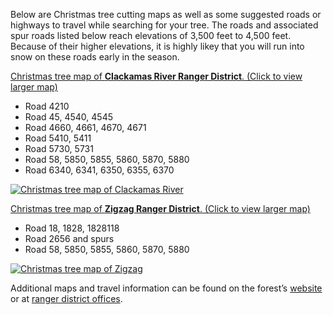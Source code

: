 Below are Christmas tree cutting maps as well as some suggested roads or highways to travel while searching for your tree. The roads and associated spur roads listed below reach elevations of 3,500 feet to 4,500 feet. Because of their higher
elevations, it is highly likey that you will run into snow on these roads early in the season.

[Christmas tree map of **Clackamas River Ranger District**. (Click to view larger map)](/assets/img/clackamas-map.png)

*   Road 4210
*   Road 45, 4540, 4545
*   Road 4660, 4661, 4670, 4671
*   Road 5410, 5411
*   Road 5730, 5731
*   Road 58, 5850, 5855, 5860, 5870, 5880
*   Road 6340, 6341, 6350, 6355, 6370

[![Christmas tree map of Clackamas River](/assets/img/clackamas-map-thumb.png)](/assets/img/clackamas-map.png)

[Christmas tree map of **Zigzag Ranger District**. (Click to view larger map)](/assets/img/zigzag-map.png)

*   Road 18, 1828, 1828118
*   Road 2656 and spurs
*   Road 58, 5850, 5855, 5860, 5870, 5880

[![Christmas tree map of Zigzag](/assets/img/zigzag-map-thumb.png)](/assets/img/zigzag-map.png)

Additional maps and travel information can be found on the forest’s [website](https://www.fs.usda.gov/main/mthood/maps-pubs) or at [ranger district offices](#).
